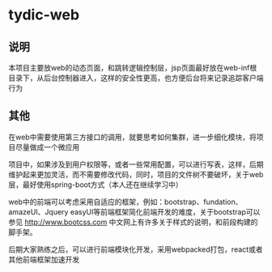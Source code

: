 # tydic-web
## 说明
本项目主要放web的动态页面，和跳转逻辑控制层，jsp页面最好放在web-inf根目录下，从后台控制器进入，这样的安全性更高，也方便后台将来记录追踪客户端行为

## 其他
在web中需要使用第三方接口的调用，就要思考如何集群，进一步细化模块，将项目尽量做成一个微应用

项目中，如果涉及到用户权限等，或者一些常用配置，可以进行写表，这样，后期维护起来更加灵活，而不需要修改代码，同时，项目的文件树不要破坏，关于web层，最好使用spring-boot方式（本人还在继续学习中）

web中的前端可以考虑采用自适应的框架，例如：bootstrap、fundation、amazeUI、Jquery easyUI等前端框架简化前端开发的难度，关于bootstrap可以参见 <a href="http://www.bootcss.com">http://www.bootcss.com</a> 中文网上有许多关于样式的说明，和前段构建的脚手架。

后期大家熟练之后，可以进行前端模块化开发，采用webpacked打包，react或者其他前端框架加速开发